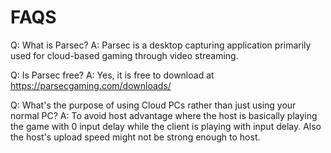 # FAQS

Q: What is Parsec? 
A: Parsec is a desktop capturing application primarily used for cloud-based gaming through video streaming. 

Q: Is Parsec free?
A: Yes, it is free to download at https://parsecgaming.com/downloads/

Q: What's the purpose of using Cloud PCs rather than just using your normal PC?
A: To avoid host advantage where the host is basically playing the game with 0 input delay while the client is playing with input delay. Also the host's upload speed might not be strong enough to host.
